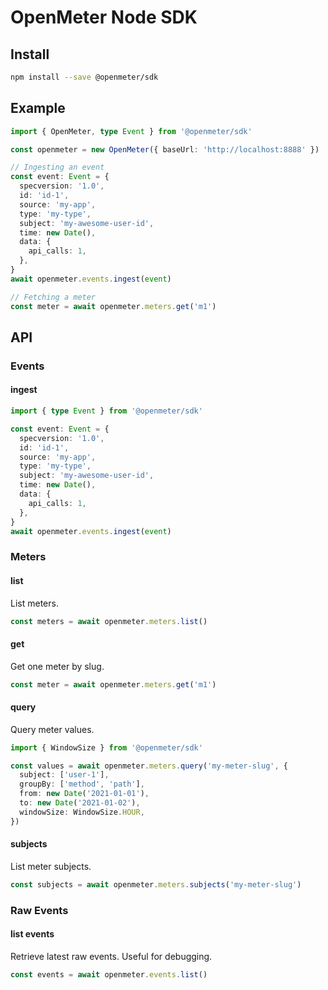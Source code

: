 # OpenMeter Node SDK

## Install

```sh
npm install --save @openmeter/sdk
```

## Example

```ts
import { OpenMeter, type Event } from '@openmeter/sdk'

const openmeter = new OpenMeter({ baseUrl: 'http://localhost:8888' })

// Ingesting an event
const event: Event = {
  specversion: '1.0',
  id: 'id-1',
  source: 'my-app',
  type: 'my-type',
  subject: 'my-awesome-user-id',
  time: new Date(),
  data: {
    api_calls: 1,
  },
}
await openmeter.events.ingest(event)

// Fetching a meter
const meter = await openmeter.meters.get('m1')
```

## API

### Events

#### ingest

```ts
import { type Event } from '@openmeter/sdk'

const event: Event = {
  specversion: '1.0',
  id: 'id-1',
  source: 'my-app',
  type: 'my-type',
  subject: 'my-awesome-user-id',
  time: new Date(),
  data: {
    api_calls: 1,
  },
}
await openmeter.events.ingest(event)
```

### Meters

#### list

List meters.

```ts
const meters = await openmeter.meters.list()
```

#### get

Get one meter by slug.

```ts
const meter = await openmeter.meters.get('m1')
```

#### query

Query meter values.

```ts
import { WindowSize } from '@openmeter/sdk'

const values = await openmeter.meters.query('my-meter-slug', {
  subject: ['user-1'],
  groupBy: ['method', 'path'],
  from: new Date('2021-01-01'),
  to: new Date('2021-01-02'),
  windowSize: WindowSize.HOUR,
})
```

#### subjects

List meter subjects.

```ts
const subjects = await openmeter.meters.subjects('my-meter-slug')
```

### Raw Events

#### list events

Retrieve latest raw events. Useful for debugging.

```ts
const events = await openmeter.events.list()
```
